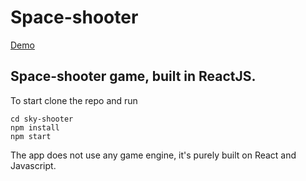 # Space-shooter

[Demo](https://space-shooter-rohaanmd.netlify.app/)

## Space-shooter game, built in ReactJS.

To start clone the repo and run
```
cd sky-shooter
npm install
npm start
```


<!-- To visit the live version of the app, visit https://space-shooter-rohaanmd.netlify.app/.      -->

The app does not use any game engine, it's purely built on React and Javascript.   
